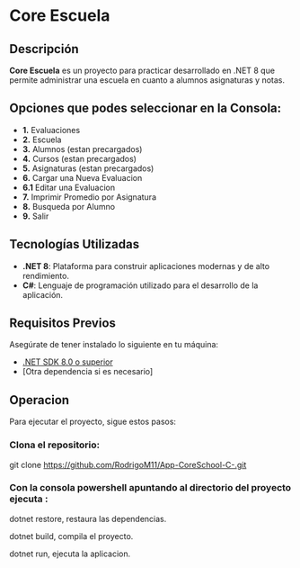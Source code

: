 ﻿# Core Escuela

## Descripción

**Core Escuela** es un proyecto para practicar desarrollado en .NET 8 que permite administrar una escuela en cuanto a alumnos asignaturas y notas.

## Opciones que podes seleccionar en la Consola: 

- **1.** Evaluaciones 
- **2.** Escuela
- **3.** Alumnos (estan precargados)
- **4.** Cursos  (estan precargados)
- **5.** Asignaturas (estan precargados)
- **6.** Cargar una Nueva Evaluacion
- **6.1** Editar una Evaluacion
- **7.** Imprimir Promedio por Asignatura
- **8.** Busqueda por Alumno
- **9.** Salir


## Tecnologías Utilizadas

- **.NET 8**: Plataforma para construir aplicaciones modernas y de alto rendimiento.
- **C#**: Lenguaje de programación utilizado para el desarrollo de la aplicación.

## Requisitos Previos

Asegúrate de tener instalado lo siguiente en tu máquina:

- [.NET SDK 8.0 o superior](https://dotnet.microsoft.com/download/dotnet/8.0)
- [Otra dependencia si es necesario]

## Operacion 

Para ejecutar el proyecto, sigue estos pasos:

### Clona el repositorio:

git clone https://github.com/RodrigoM11/App-CoreSchool-C-.git

### Con la consola powershell apuntando al directorio del proyecto ejecuta :

   dotnet restore, restaura las dependencias. 

   dotnet build, compila el proyecto.

   dotnet run, ejecuta la aplicacion.



